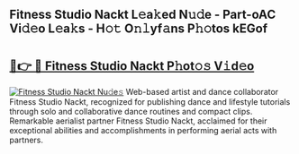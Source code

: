 ## Fitness Studio Nackt L𝚎a𝚔ed N𝚞𝚍e - Part-oAC Vi𝚍𝚎o L𝚎a𝚔s - H𝚘𝚝 O𝚗𝚕yf𝚊ns P𝚑𝚘tos kEGof

# <h2><a href="http://kfccmu.oniu.top/?m=Fitness+Studio+Nackt">🔗👉 🔴 Fitness Studio Nackt P𝚑ot𝚘𝚜 V𝚒d𝚎o</a></h2>

[![Fitness Studio Nackt Nu𝚍e𝚜](https://i.imgur.com/0qMVB7G.gif)](http://kfccmu.oniu.top/?m=Fitness+Studio+Nackt)
Web-based artist and dance collaborator Fitness Studio Nackt, recognized for publishing dance and lifestyle tutorials through solo and collaborative dance routines and compact clips. Remarkable aerialist partner Fitness Studio Nackt, acclaimed for their exceptional abilities and accomplishments in performing aerial acts with partners.  
